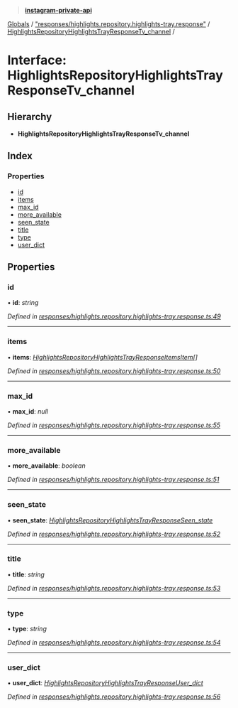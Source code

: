 > **[instagram-private-api](../README.md)**

[Globals](../README.md) / ["responses/highlights.repository.highlights-tray.response"](../modules/_responses_highlights_repository_highlights_tray_response_.md) / [HighlightsRepositoryHighlightsTrayResponseTv_channel](_responses_highlights_repository_highlights_tray_response_.highlightsrepositoryhighlightstrayresponsetv_channel.md) /

# Interface: HighlightsRepositoryHighlightsTrayResponseTv_channel

## Hierarchy

* **HighlightsRepositoryHighlightsTrayResponseTv_channel**

## Index

### Properties

* [id](_responses_highlights_repository_highlights_tray_response_.highlightsrepositoryhighlightstrayresponsetv_channel.md#id)
* [items](_responses_highlights_repository_highlights_tray_response_.highlightsrepositoryhighlightstrayresponsetv_channel.md#items)
* [max_id](_responses_highlights_repository_highlights_tray_response_.highlightsrepositoryhighlightstrayresponsetv_channel.md#max_id)
* [more_available](_responses_highlights_repository_highlights_tray_response_.highlightsrepositoryhighlightstrayresponsetv_channel.md#more_available)
* [seen_state](_responses_highlights_repository_highlights_tray_response_.highlightsrepositoryhighlightstrayresponsetv_channel.md#seen_state)
* [title](_responses_highlights_repository_highlights_tray_response_.highlightsrepositoryhighlightstrayresponsetv_channel.md#title)
* [type](_responses_highlights_repository_highlights_tray_response_.highlightsrepositoryhighlightstrayresponsetv_channel.md#type)
* [user_dict](_responses_highlights_repository_highlights_tray_response_.highlightsrepositoryhighlightstrayresponsetv_channel.md#user_dict)

## Properties

###  id

• **id**: *string*

*Defined in [responses/highlights.repository.highlights-tray.response.ts:49](https://github.com/dilame/instagram-private-api/blob/3e16058/src/responses/highlights.repository.highlights-tray.response.ts#L49)*

___

###  items

• **items**: *[HighlightsRepositoryHighlightsTrayResponseItemsItem](_responses_highlights_repository_highlights_tray_response_.highlightsrepositoryhighlightstrayresponseitemsitem.md)[]*

*Defined in [responses/highlights.repository.highlights-tray.response.ts:50](https://github.com/dilame/instagram-private-api/blob/3e16058/src/responses/highlights.repository.highlights-tray.response.ts#L50)*

___

###  max_id

• **max_id**: *null*

*Defined in [responses/highlights.repository.highlights-tray.response.ts:55](https://github.com/dilame/instagram-private-api/blob/3e16058/src/responses/highlights.repository.highlights-tray.response.ts#L55)*

___

###  more_available

• **more_available**: *boolean*

*Defined in [responses/highlights.repository.highlights-tray.response.ts:51](https://github.com/dilame/instagram-private-api/blob/3e16058/src/responses/highlights.repository.highlights-tray.response.ts#L51)*

___

###  seen_state

• **seen_state**: *[HighlightsRepositoryHighlightsTrayResponseSeen_state](_responses_highlights_repository_highlights_tray_response_.highlightsrepositoryhighlightstrayresponseseen_state.md)*

*Defined in [responses/highlights.repository.highlights-tray.response.ts:52](https://github.com/dilame/instagram-private-api/blob/3e16058/src/responses/highlights.repository.highlights-tray.response.ts#L52)*

___

###  title

• **title**: *string*

*Defined in [responses/highlights.repository.highlights-tray.response.ts:53](https://github.com/dilame/instagram-private-api/blob/3e16058/src/responses/highlights.repository.highlights-tray.response.ts#L53)*

___

###  type

• **type**: *string*

*Defined in [responses/highlights.repository.highlights-tray.response.ts:54](https://github.com/dilame/instagram-private-api/blob/3e16058/src/responses/highlights.repository.highlights-tray.response.ts#L54)*

___

###  user_dict

• **user_dict**: *[HighlightsRepositoryHighlightsTrayResponseUser_dict](_responses_highlights_repository_highlights_tray_response_.highlightsrepositoryhighlightstrayresponseuser_dict.md)*

*Defined in [responses/highlights.repository.highlights-tray.response.ts:56](https://github.com/dilame/instagram-private-api/blob/3e16058/src/responses/highlights.repository.highlights-tray.response.ts#L56)*